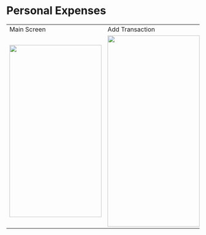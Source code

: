 # Personal Expenses


<table>
  <tr>
    <td>Main Screen</td>
    <td>Add Transaction</td>
    <td>Pick Date</td>
    <td>Pick Time</td>
   </tr>
  <tr>
<td><img src="https://github.com/Beartx/Personal-Expenses/blob/main/screenshots/Screenshot_1.jpg" width="240" height="450" /></td>
<td><img src="https://github.com/Beartx/Personal-Expenses/blob/main/screenshots/Screenshot_2.jpg" width="240" height="500" /></td>
<td><img src="https://github.com/Beartx/Personal-Expenses/blob/main/screenshots/Screenshot_3.jpg" width="240" height="500" /></td>
<td><img src="https://github.com/Beartx/Personal-Expenses/blob/main/screenshots/Screenshot_4.jpg" width="240" height="500" /></td>
</tr>
  </table>
